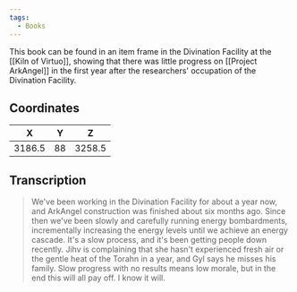 ```yaml
---
tags:
  - Books
---
```


This book can be found in an item frame in the Divination Facility at the [[Kiln of Virtuo]], showing that there was little progress on [[Project ArkAngel]] in the first year after the researchers' occupation of the Divination Facility.

## Coordinates
| **X**  | **Y** | **Z**  |
| :----: | :---: | :----: |
| 3186.5 |  88   | 3258.5 |

## Transcription
> We've been working in the Divination Facility for about a year now, and ArkAngel construction was finished about six months ago. Since then we've been slowly and carefully running energy bombardments, incrementally increasing the energy levels until we achieve an energy cascade. It's a slow process, and it's been getting people down recently. Jihv is complaining that she hasn't experienced fresh air or the gentle heat of the Torahn in a year, and Gyl says he misses his family. Slow progress with no results means low morale, but in the end this will all pay off. I know it will.

